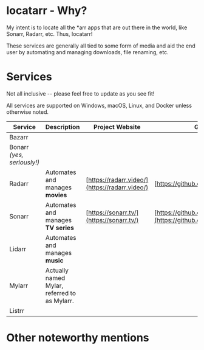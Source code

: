 # locatarr - Why? 
My intent is to locate all the *arr apps that are out there in the world, like Sonarr, Radarr, etc. Thus, locatarr! 

These services are generally all tied to some form of media and aid the end user by automating and managing downloads, file renaming, etc. 

# Services 
Not all inclusive -- please feel free to update as you see fit! 

All services are supported on Windows, macOS, Linux, and Docker unless otherwise noted. 

| Service | Description | Project Website | Github | Reddit | 
|-|-----|---|---|-|
| Bazarr| 
| Bonarr<br>_(yes, seriously!)_ | 
| Radarr | Automates and manages **movies** | [https://radarr.video/](https://radarr.video/) |  [https://github.com/Radarr/Radarr] | [/r/Radarr](http://reddit.com/r/Radarr) 
| Sonarr | Automates and manages **TV series** | [https://sonarr.tv/](https://sonarr.tv/) | [https://github.com/Sonarr/Sonarr](https://github.com/Sonarr/Sonarr) | [/r/Sonarr](http://reddit.com/r/sonarr) |
| Lidarr | Automates and manages **music**
| Mylarr | Actually named Mylar, referred to as Mylarr. 
| Listrr



# Other noteworthy mentions

 

